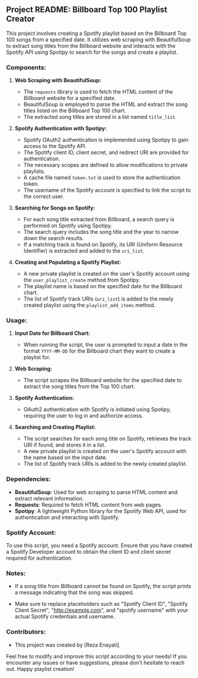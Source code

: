 ## Project README: Billboard Top 100 Playlist Creator

This project involves creating a Spotify playlist based on the Billboard Top 100 songs from a specified date. It utilizes web scraping with BeautifulSoup to extract song titles from the Billboard website and interacts with the Spotify API using Spotipy to search for the songs and create a playlist.

### Components:

1. **Web Scraping with BeautifulSoup:**
   - The `requests` library is used to fetch the HTML content of the Billboard website for a specified date.
   - BeautifulSoup is employed to parse the HTML and extract the song titles listed on the Billboard Top 100 chart.
   - The extracted song titles are stored in a list named `title_list`.

2. **Spotify Authentication with Spotipy:**
   - Spotify OAuth2 authentication is implemented using Spotipy to gain access to the Spotify API.
   - The Spotify client ID, client secret, and redirect URI are provided for authentication.
   - The necessary scopes are defined to allow modifications to private playlists.
   - A cache file named `token.txt` is used to store the authentication token.
   - The username of the Spotify account is specified to link the script to the correct user.

3. **Searching for Songs on Spotify:**
   - For each song title extracted from Billboard, a search query is performed on Spotify using Spotipy.
   - The search query includes the song title and the year to narrow down the search results.
   - If a matching track is found on Spotify, its URI (Uniform Resource Identifier) is extracted and added to the `uri_list`.

4. **Creating and Populating a Spotify Playlist:**
   - A new private playlist is created on the user's Spotify account using the `user_playlist_create` method from Spotipy.
   - The playlist name is based on the specified date for the Billboard chart.
   - The list of Spotify track URIs (`uri_list`) is added to the newly created playlist using the `playlist_add_items` method.

### Usage:

1. **Input Date for Billboard Chart:**
   - When running the script, the user is prompted to input a date in the format `YYYY-MM-DD` for the Billboard chart they want to create a playlist for.

2. **Web Scraping:**
   - The script scrapes the Billboard website for the specified date to extract the song titles from the Top 100 chart.

3. **Spotify Authentication:**
   - OAuth2 authentication with Spotify is initiated using Spotipy, requiring the user to log in and authorize access.

4. **Searching and Creating Playlist:**
   - The script searches for each song title on Spotify, retrieves the track URI if found, and stores it in a list.
   - A new private playlist is created on the user's Spotify account with the name based on the input date.
   - The list of Spotify track URIs is added to the newly created playlist.

### Dependencies:

- **BeautifulSoup**: Used for web scraping to parse HTML content and extract relevant information.
- **Requests**: Required to fetch HTML content from web pages.
- **Spotipy**: A lightweight Python library for the Spotify Web API, used for authentication and interacting with Spotify.

### Spotify Account:

To use this script, you need a Spotify account. Ensure that you have created a Spotify Developer account to obtain the client ID and client secret required for authentication.

### Notes:

- If a song title from Billboard cannot be found on Spotify, the script prints a message indicating that the song was skipped.

- Make sure to replace placeholders such as "Spotify Client ID", "Spotify Client Secret", "http://example.com", and "spotify username" with your actual Spotify credentials and username.

### Contributors:

- This project was created by [Reza Enayati].

Feel free to modify and improve this script according to your needs! If you encounter any issues or have suggestions, please don't hesitate to reach out. Happy playlist creation!
